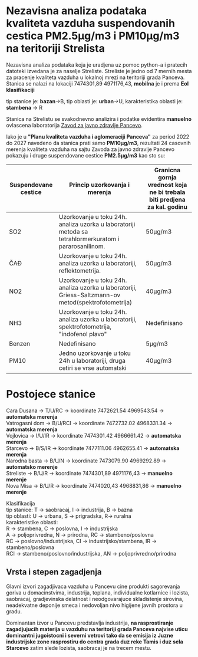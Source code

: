 # Nezavisna analiza podataka kvaliteta vazduha suspendovanih cestica PM2.5µg/m3 i PM10µg/m3 na teritoriji Strelista

Nezavisna analiza podataka koja je uradjena uz pomoc python-a i pratecih datoteki izvedana je za naselje Streliste. Streliste je jedno od 7 mernih mesta za pracenje kvaliteta vazduha u lokalnoj mrezi na teritoriji grada Panceva. Stanica se nalazi na lokaciji 7474301,89 4971176,43, **mobilna** je  i prema **Eol klasifikaciji** 

tip stanice je: **bazan**->B, 
tip oblasti je: **urban**->U, 
karakteristika oblasti je: **stambena** -> R 

Stanica na Strelistu se svakodnevno analizira i podatke evidentira **manuelno** ovlascena laboratorija [Zavod za javno zdravlje Pancevo](https://www.zjzpa.org.rs/vazduh/).

Iako je u **"Planu kvaliteta vazduha i aglomeraciji  Panceva"** za period 2022 do 2027 navedeno da stanica prati samo **PM10µg/m3**, rezultati 24  casovnih merenja kvaliteta vazduha na sajtu Zavoda za javno zdravlje Pancevo pokazuju i druge suspendovane cestice **PM2.5µg/m3** kao sto su:

|Suspendovane cestice | Princip uzorkovanja i merenja | Granicna gornja vrednost koja ne bi trebala biti predjena za kal. godinu           
|----------------|----------------|----------------| 
|SO2                |Uzorkovanje u toku 24h. analiza uzorka u laboratoriji metoda sa tetrahlormerkuratom i pararosanilinom. | 50µg/m3
ČAĐ				|	Uzorkovanje u toku 24h. analiza uzorka u laboratoriji, reflektometrija.| 50µg/m3
NO2				| Uzorkovanje u toku 24h. analiza uzorka u laboratoriji, Griess-Saltzmann-ov metod(spektrofotometrija)| 40µg/m3
NH3				| Uzorkovanje u toku 24h. analiza uzorka u laboratoriji, spektrofotometrija, "indofenol plavo"| Nedefinisano
Benzen			| Nedefinisano | 5µg/m3
PM10          | Jedno uzorkovanje u toku 24h u laboratoriji, druga cetiri se vrse automatski| 40µg/m3

# Postojece stanice

Cara Dusana -> T/U/RC -> koordinate 7472621.54 4969543.54 -> **automatska merenja**<br>
Vatrogasni dom -> B/U/RCI -> koordinate 7472732.02 4968331.34 -> **automatska merenja**<br>
Vojlovica -> I/U/IR ->  koordinate 7474301.42 4966661.42 -> **automatska merenja**<br>
Starcevo -> B/S/IR -> koordinate 7477111.06 4962655.41 -> **automatska merenja**<br>
Narodna basta -> B/U/N -> koordinate 7473079.90 4969292.89 -> **automatsko merenje**<br>
Streliste -> B/U/R -> koordinate 7474301,89 4971176,43 -> **manuelno merenje**<br>
Nova Misa -> B/U/R -> koordinate 7474020,43 4968831,86 -> **manuelno merenje**<br>

Klasifikacija<br> 
tip stanice: T -> saobracaj, I -> industrija, B -> bazna<br>
tip oblasti: U -> urbana, S -> prigradska, R-> ruralna<br>
karakteristike oblasti: <br>
R -> stambena, C -> poslovna, I -> industrijska<br>
A -> poljoprivredna, N -> prirodna, RC -> stambeno/poslovna<br>
RC -> poslovno/industrijska, CI -> industrijsko/stambena, IR -> stambeno/poslovna<br>
RCI -> stambeno/poslovno/industrijska, AN -> poljoprivredno/prirodna<br>

## Vrsta i stepen zagadjenja

Glavni izvori zagadjivaca vazduha u Pancevu cine produkti sagorevanja goriva u domacinstvima, industrija, toplana, individualne kotlarnice i lozista, saobracaj, gradjevinska delatnost i neodgovarajuce skladistenje sirovina, neadekvatne deponije smeca i nedovoljan nivo higijene javnih prostora u gradu.

Dominantan izvor u Pancevu predstavlja industrija, **na rasprostiranje zagadjujucih materija u vazduhu na teritoriji grada Panceva najvise uticu dominantni jugoistocni i severni vetrovi tako da se emisija iz Juzne industrijske zone rasprostiru do centra grada duz reke Tamis i duz sela Starcevo** zatim slede lozista, saobracaj je na trecem mestu.
